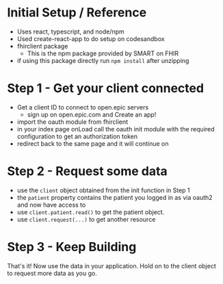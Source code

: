# Initial Setup / Reference
- Uses react, typescript, and node/npm
- Used create-react-app to do setup on codesandbox
- fhirclient package
  - This is the npm package provided by SMART on FHIR
- if using this package directly run `npm install` after unzipping

# Step 1 - Get your client connected
- Get a client ID to connect to open.epic servers
  - sign up on open.epic.com and Create an app!
- import the oauth module from fhirclient
- in your index page onLoad call the oauth init module with the required configuration to get an authorization token
- redirect back to the same page and it will continue on

# Step 2 - Request some data
- use the `client` object obtained from the init function in Step 1
- the `patient` property contains the patient you logged in as via oauth2 and now have access to 
- use `client.patient.read()` to get the patient object.
- use `client.request(...)` to get another resource

# Step 3 - Keep Building
That's it! Now use the data in your application. Hold on to the client object to request more data as you go.

